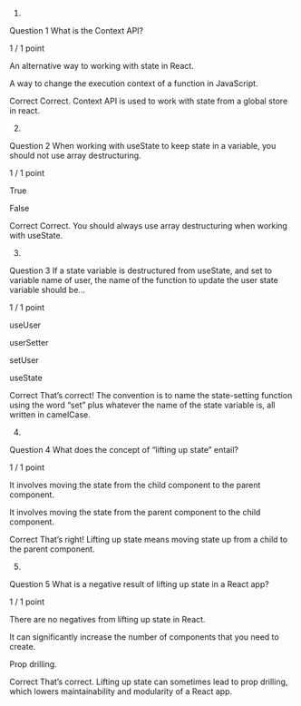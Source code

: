1.
Question 1
What is the Context API?

1 / 1 point

An alternative way to working with state in React.


A way to change the execution context of a function in JavaScript.

Correct
Correct. Context API is used to work with state from a global store in react. 

2.
Question 2
When working with useState to keep state in a variable, you should not use array destructuring.

1 / 1 point

True


False

Correct
Correct. You should always use array destructuring when working with useState. 

3.
Question 3
If a state variable is destructured from useState, and set to variable name of user, the name of the function to update the user state variable should be...

1 / 1 point

useUser


userSetter


setUser


useState

Correct
That’s correct! The convention is to name the state-setting function using the word “set” plus whatever the name of the state variable is, all written in camelCase.

4.
Question 4
What does the concept of “lifting up state” entail?

1 / 1 point

It involves moving the state from the child component to the parent component.


It involves moving the state from the parent component to the child component.

Correct
That’s right! Lifting up state means moving state up from a child to the parent component.

5.
Question 5
What is a negative result of lifting up state in a React app?

1 / 1 point

There are no negatives from lifting up state in React.


It can significantly increase the number of components that you need to create.


Prop drilling.

Correct
That’s correct. Lifting up state can sometimes lead to prop drilling, which lowers maintainability and modularity of a React app.